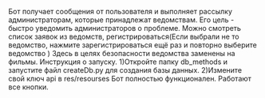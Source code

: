 Бот получает сообщения от пользователя и выполняет рассылку администраторам, которые принадлежат ведомствам. Его цель - быстро уведомить администраторов о проблеме. Можно смотреть список заявок из ведомств, регистрироваться(Если выбрали не то ведомство, нажмите зарегистрироваться ещё раз и повторно выберите ведомство ) Здесь в целях безопасности ведомства заменены на фильмы. Инструкция о запуску. 1)Откройте папку db_methods и запустите файл createDb.py для создания базы данных. 2)Измените свой ключ api в res/resourses Бот полностью функционален. Работают все кнопки.
